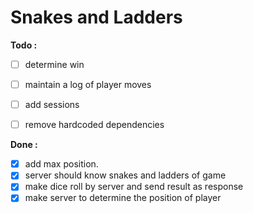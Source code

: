 # Snakes and Ladders

**Todo :**

 - [ ] determine win
 - [ ] maintain a log of player moves
 - [ ] add sessions
 - [ ] remove hardcoded dependencies


**Done :**

 - [x] add max position.
 - [x] server should know snakes and ladders of game
 - [x] make dice roll by server and send result as response
 - [x] make server to determine the position of player
